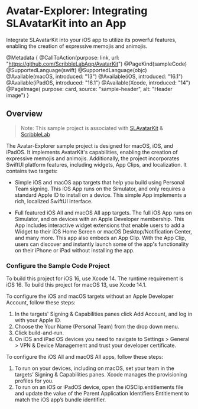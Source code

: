 # Avatar-Explorer: Integrating SLAvatarKit into an App

Integrate SLAvatarKit into your iOS app to utilize its powerful features, enabling the creation of expressive memojis and animojis.

@Metadata {
    @CallToAction(purpose: link, url: "https://github.com/ScribbleLabApp/AvatarKit")
    @PageKind(sampleCode)
    @SupportedLanguage(swift) 
    @SupportedLanguage(objc) 
    @Available(macOS, introduced: "13") 
    @Available(iOS, introduced: "16.1") 
    @Available(iPadOS, introduced: "16.1") 
    @Available(Xcode, introduced: "14")
    @PageImage(
        purpose: card,
        source: "sample-header",
        alt: "Header image")
}

## Overview

> Note:
> This sample project is associated with [SLAvatarKit](https://github.com/ScribbleLabApp/AvatarKit) & [ScribbleLab](https://github.com/ScribbleLabApp/ScribbleLab)

The Avatar-Explorer sample project is designed for macOS, iOS, and iPadOS. It implements AvatarKit's capabilities, enabling the creation of expressive memojis and animojis. Additionally, the project incorporates SwiftUI platform features, including widgets, App Clips, and localization. It contains two targets:

- Simple iOS and macOS app targets that help you build using Personal Team signing. This iOS App runs on the Simulator, and only requires a standard Apple ID to install on a device. This simple App implements a rich, localized SwiftUI interface.

- Full featured iOS All and macOS All app targets. The full iOS App runs on Simulator, and on devices with an Apple Developer membership. This App includes interactive widget extensions that enable users to add a Widget to their iOS Home Screen or macOS Desktop/Notification Center, and many more. This app also embeds an App Clip. With the App Clip, users can discover and instantly launch some of the app's functionality on their iPhone or iPad without installing the app.


### Configure the Sample Code Project
To build this project for iOS 16, use Xcode 14. The runtime requirement is iOS 16. To build this project for macOS 13, use Xcode 14.1.

To configure the iOS and macOS targets without an Apple Developer Account, follow these steps:

1. In the targets' Signing & Capabilities panes click Add Account, and log in with your Apple ID.
2. Choose the Your Name (Personal Team) from the drop down menu.
3. Click build-and-run.
4. On iOS and iPad OS devices you need to navigate to Settings > General > VPN & Device Management and trust your developer certificate.

To configure the iOS All and macOS All apps, follow these steps:

1. To run on your devices, including on macOS, set your team in the targets’ Signing & Capabilities panes. Xcode manages the provisioning profiles for you.
2. To run on an iOS or iPadOS device, open the iOSClip.entitlements file and update the value of the Parent Application Identifiers Entitlement to match the iOS app’s bundle identifier.
